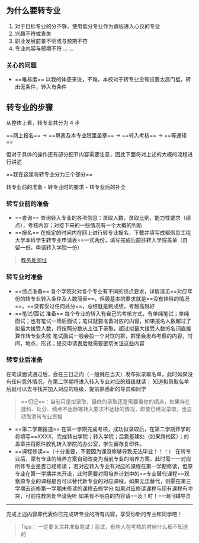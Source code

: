 ## 为什么要转专业

1. 对于目标专业的分不够，使用低分专业作为跳板进入心仪的专业
2. 兴趣不符或丧失
3. 职业发展前景不明或与预期不符
4. 专业内容与预期不符
   ... ...

### 关心的问题

- ==难易度==
	以我的体感来说，不难，本校对于转专业没有设置太高门槛，转出无条件，转入有条件

## 转专业的步骤

从整体上看，转专业共分为 4 步

==网上报名== -> ==填表及本专业院里盖章== -> ==转入考核== -> ==等通知==

但对于具体的操作还有部分细节内容需要注意，因此下面将对上述的大概的流程进行讲述

==我在这里将转专业分为三个部分==

转专业前的准备 - 转专业时的要求 - 转专业后的补全

### 转专业前的准备

- ==查询==
    查询转入专业的各项信息：录取人数，录取比例，能力性要求（绩点），考核内容；对接下来的一些情况有一个大概的判断
- ==报名==
	在规定的时间内在网上进行转专业报名，下载并填写成都信息工程大学本科学生转专业申请表==一式两份，填写完成后前往转入学院盖章（自留一份，申请转入学院一份）

> [教务处网址](https://jwc.cuit.edu.cn/)

### 转专业时准备

- ==绩点准备==
	各个学院对对各个专业有不同的绩点要求，详情请见==对应年份的转专业转入条件及人数简表==，但最基本的要求就是==没有挂科的情况==，==没有受过任何处分==，总结就是刷成绩，考越高越好
- ==笔试/面试 准备==
	每个专业的转入有自己的考核方式，有单纯笔试；单纯面试；也有笔试一筛后面试；笔试就要准备对应的内容，如果报名人数超过了拟最大接受人数，将按照分数从上往下录取，超过拟最大接受人数的名词直接算作转专业失败
	笔试面试一般会拉一个对饮的群，群里会发布考察的内容，时间，地点，形式；提交申请表后就需要密切关注这些内容

### 转专业后准备

在笔试面试通过后，会在三日之内（一般就在当天）发布拟录取名单，此时如果没有任何意外情况，在第二学期将进入转入专业对应的班级就读；
知道拟录取名单后就可以去寻找并加入对应的班级，提前熟悉新的导员和同学

> ==切记==：当前只是拟录取，最终的录取还是需要看你的绩点，如果存在挂科、处分、绩点不达标等转入要求不达标的情况，即使已经拟录取，也自动取消转专业资格


- ==第二学期报道==
	在第一学期完成考核，成功拟录取后，在第二学期开学时将填写==XXXX，完成转出学院；转入学院；后勤基建处（如果跨校区）；的盖章并将原件胶乳转入学院的办公室，学生留存复印件。
- ==课程修读==（十分重要，不要因为课没修够导致无法毕业！！！）
	在转专业后，原有专业的培养方案自动改变为当前专业的培养方案，此时需一一对应所修专业是否已经修读；
	若对应转入专业有对应的课程在第一学期修读，但原专业在第一学期并未开设，此时需要对照培养计划中的==专业替代课程==观察原专业的课程是否可以替代新专业的对应课程，如果无法替代，则需在第三学期去选修第一学期未修读的课程去修学分
	如果对应修读课程与现有课程有冲突，可前往教务处申请免听
	如果有不明白的内容请==及！时！==询问辅导员

---

完成上述内容即代表你已完成转专业的所有内容，享受你新的专业和同学吧！




>Tips：
	一定要关注并准备笔试 / 面试，有些人在考核的时候什么都不知道的